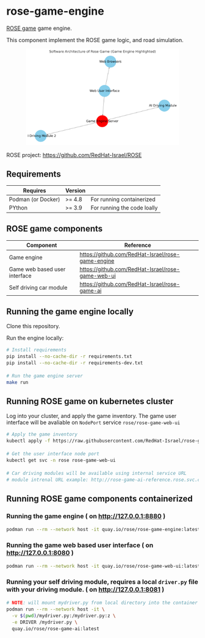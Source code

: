 # rose-game-engine
[ROSE game](https://github.com/RedHat-Israel/ROSE) game engine.

This component implement the ROSE game logic, and road simulation.

<p align="center">
  <img src="engine.png" alt="rose game components diagram" width="400"/>
</p>

ROSE project: https://github.com/RedHat-Israel/ROSE

## Requirements

 Requires | Version | |
----------|---------| ---- |
 Podman (or Docker) | >= 4.8 | For running containerized |
 PYthon   | >= 3.9  | For running the code loally |

## ROSE game components

Component | Reference |
----------|-----------|
Game engine | https://github.com/RedHat-Israel/rose-game-engine |
Game web based user interface | https://github.com/RedHat-Israel/rose-game-web-ui |
Self driving car module | https://github.com/RedHat-Israel/rose-game-ai |

## Running the game engine locally

Clone this repository.

Run the engine locally:

```bash
# Install requirements
pip install --no-cache-dir -r requirements.txt
pip install --no-cache-dir -r requirements-dev.txt

# Run the game engine server
make run
```

## Running ROSE game on kubernetes cluster

Log into your cluster, and apply the game inventory.
The game user interface will be avaliable on `NodePort` service `rose/rose-game-web-ui`


```bash
# Apply the game inventory
kubectl apply -f https://raw.githubusercontent.com/RedHat-Israel/rose-game-engine/main/rose-game.yaml

# Get the user interface node port
kubectl get svc -n rose rose-game-web-ui

# Car driving modules will be available using internal service URL
# module intrenal URL example: http://rose-game-ai-reference.rose.svc.cluster.local:8081
```

## Running ROSE game components containerized

### Running the game engine ( on http://127.0.0.1:8880 )

``` bash
podman run --rm --network host -it quay.io/rose/rose-game-engine:latest
```

### Running the game web based user interface ( on http://127.0.0.1:8080 )

``` bash
podman run --rm --network host -it quay.io/rose/rose-game-web-ui:latest
```

### Running your self driving module, requires a local `driver.py` file with your driving module. ( on http://127.0.0.1:8081 )

``` bash
# NOTE: will mount mydriver.py from local directory into the container file system
podman run --rm --network host -it \
  -v $(pwd)/mydriver.py:/mydriver.py:z \
  -e DRIVER /mydriver.py \
  quay.io/rose/rose-game-ai:latest
```
